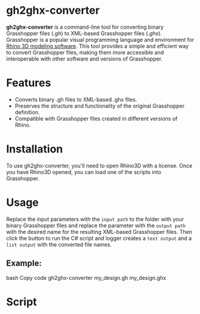 # gh2ghx-converter
**gh2ghx-converter** is a command-line tool for converting binary Grasshopper files (*.gh*) to XML-based Grasshopper files (*.ghx*). Grasshopper is a popular visual programming language and environment for [Rhino 3D modeling software](https://www.rhino3d.com). This tool provides a simple and efficient way to convert Grasshopper files, making them more accessible and interoperable with other software and versions of Grasshopper.

# Features

- Converts binary .gh files to XML-based .ghx files.
- Preserves the structure and functionality of the original Grasshopper definition.
- Compatible with Grasshopper files created in different versions of Rhino.

# Installation 

To use gh2ghx-converter, you'll need to open Rhino3D with a license. Once you have Rhino3D opened, you can load one of the scripts into Grasshopper.

# Usage

Replace the input parameters with the `input path` to the folder with your binary Grasshopper files and replace the parameter with the `output path` with the desired name for the resulting XML-based Grasshopper files. Then click the button to run the C# script and logger creates a `text output` and a `list output` with the converted file names.

## Example:
bash
Copy code
gh2ghx-converter my_design.gh my_design.ghx

# Script 

```cs
```
